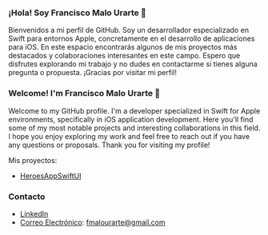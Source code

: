 ### ¡Hola! Soy Francisco Malo Urarte 👋

Bienvenidos a mi perfil de GitHub. Soy un desarrollador especializado en Swift para entornos Apple, concretamente en el desarrollo de aplicaciones para iOS. En este espacio encontrarás algunos de mis proyectos más destacados y colaboraciones interesantes en este campo. Espero que disfrutes explorando mi trabajo y no dudes en contactarme si tienes alguna pregunta o propuesta. ¡Gracias por visitar mi perfil!

### Welcome! I'm Francisco Malo Urarte 👋

Welcome to my GitHub profile. I'm a developer specialized in Swift for Apple environments, specifically in iOS application development. Here you'll find some of my most notable projects and interesting collaborations in this field. I hope you enjoy exploring my work and feel free to reach out if you have any questions or proposals. Thank you for visiting my profile!

Mis proyectos: 

- [HeroesAppSwiftUI](https://github.com/franmu94/HeroesAppSwiftUI)




### Contacto
- [LinkedIn](https://www.linkedin.com/in/franciscomalourarte)
- [Correo Electrónico](mailto:fmalourarte@gmail.com): fmalourarte@gmail.com

